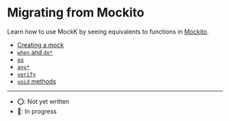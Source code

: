# Migrating from Mockito

Learn how to use MockK by seeing equivalents to functions in [Mockito](https://site.mockito.org/).

* [Creating a mock](create-mock.md)
* [`when` and `do*`](when.md)
* [`eq`](eq.md)
* [`any*`](any.md)
* [`verify`](verify.md)
* [`void` methods](void.md)

---

- ⭕: Not yet written
- 🔵: In progress
